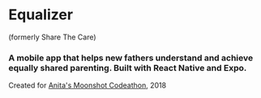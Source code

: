 # Equalizer
(formerly Share The Care)

### A mobile app that helps new fathers understand and achieve equally shared parenting. Built with React Native and Expo.

Created for [Anita's Moonshot Codeathon](https://challengerocket.com/anitasmoonshot), 2018
